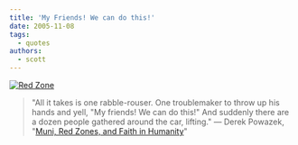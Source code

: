 ```yaml
---
title: 'My Friends! We can do this!'
date: 2005-11-08
tags:
  - quotes
authors:
  - scott
---
```


[![Red Zone](/images/noparky.jpg)](http://www.powazek.com/2005/11/000547.html)

> "All it takes is one rabble-rouser. One troublemaker to throw up his hands and yell, "My friends! We can do this!" And suddenly there are a dozen people gathered around the car, lifting." — Derek Powazek, "[Muni, Red Zones, and Faith in Humanity](http://www.powazek.com/2005/11/000547.html)"
